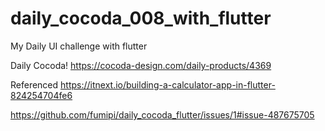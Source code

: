 # daily_cocoda_008_with_flutter

My Daily UI challenge with flutter

Daily Cocoda!
https://cocoda-design.com/daily-products/4369

Referenced
https://itnext.io/building-a-calculator-app-in-flutter-824254704fe6

https://github.com/fumipi/daily_cocoda_flutter/issues/1#issue-487675705
